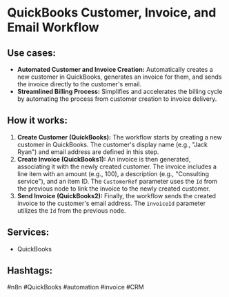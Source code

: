 # QuickBooks Customer, Invoice, and Email Workflow

## Use cases:

*   **Automated Customer and Invoice Creation:** Automatically creates a new customer in QuickBooks, generates an invoice for them, and sends the invoice directly to the customer's email.
*   **Streamlined Billing Process:** Simplifies and accelerates the billing cycle by automating the process from customer creation to invoice delivery.

## How it works:

1.  **Create Customer (QuickBooks):** The workflow starts by creating a new customer in QuickBooks. The customer's display name (e.g., "Jack Ryan") and email address are defined in this step.
2.  **Create Invoice (QuickBooks1):** An invoice is then generated, associating it with the newly created customer. The invoice includes a line item with an amount (e.g., 100), a description (e.g., "Consulting service"), and an item ID.  The `CustomerRef` parameter uses the `Id` from the previous node to link the invoice to the newly created customer.
3.  **Send Invoice (QuickBooks2):** Finally, the workflow sends the created invoice to the customer's email address.  The `invoiceId` parameter utilizes the `Id` from the previous node.

## Services:

*   QuickBooks

## Hashtags:

#n8n #QuickBooks #automation #invoice #CRM
